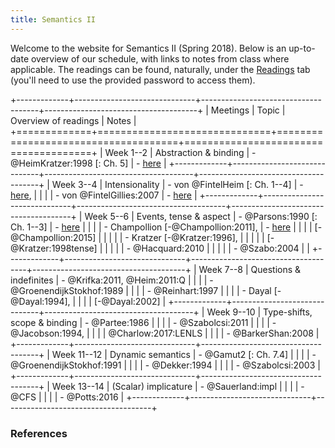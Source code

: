 ```yaml
---
title: Semantics II
---
```


Welcome to the website for Semantics II (Spring 2018). Below is an
up-to-date overview of our schedule, with links to notes from class where
applicable. The readings can be found, naturally, under the
[Readings](/readings.html) tab (you'll need to use the provided password to
access them).

<div class="pa3">
<div class="overflow-auto">

+-------------+------------------------------+-------------------------------------+--------------------------------------+
| Meetings    | Topic                        | Overview of readings                | Notes                                |
+=============+==============================+=====================================+======================================+
| Week 1--2   | Abstraction & binding        | - @HeimKratzer:1998 [: Ch. 5]       | - [here](/files/notes/01-22-18.pdf)  |
+-------------+------------------------------+-------------------------------------+--------------------------------------+
| Week 3--4   | Intensionality               | - von @FintelHeim [: Ch. 1--4]      | - [here](/files/notes/01-29-18.pdf), |
|             |                              | - von @FintelGillies:2007           | - [here](/files/notes/02-05-18.pdf)  |
+-------------+------------------------------+-------------------------------------+--------------------------------------+
| Week 5--6   | Events, tense & aspect       | - @Parsons:1990 [: Ch. 1--3]        | - [here](/files/notes/02-12-18.pdf)  |
|             |                              | - Champollion [-@Champollion:2011], | - [here](/files/notes/02-19-18.pdf)  |
|             |                              | [-@Champollion:2015]                |                                      |
|             |                              | - Kratzer [-@Kratzer:1996],         |                                      |
|             |                              | [-@Kratzer:1998tense]               |                                      |
|             |                              | - @Hacquard:2010                    |                                      |
|             |                              | - @Szabo:2004                       |                                      |
+-------------+------------------------------+-------------------------------------+--------------------------------------+
| Week 7--8   | Questions & indefinites      | - @Krifka:2011, @Heim:2011:Q        |
|             |                              | - @GroenendijkStokhof:1989          |
|             |                              | - @Reinhart:1997                    |
|             |                              | - Dayal [-@Dayal:1994],             |
|             |                              | [-@Dayal:2002]                      |
+-------------+------------------------------+-------------------------------------+
| Week 9--10  | Type-shifts, scope & binding | - @Partee:1986                      |
|             |                              | - @Szabolcsi:2011                   |
|             |                              | - @Jacobson:1994,                   |
|             |                              | @Charlow:2017:LENLS                 |
|             |                              | - @BarkerShan:2008                  |
+-------------+------------------------------+-------------------------------------+
| Week 11--12 | Dynamic semantics            | - @Gamut2 [: Ch. 7.4]               |
|             |                              | - @GroenendijkStokhof:1991          |
|             |                              | - @Dekker:1994                      |
|             |                              | - @Szabolcsi:2003                   |
+-------------+------------------------------+-------------------------------------+
| Week 13--14 | (Scalar) implicature         | - @Sauerland:impl                   |
|             |                              | - @CFS                              |
|             |                              | - @Potts:2016                       |
+-------------+------------------------------+-------------------------------------+

</div>
</div>

### References
